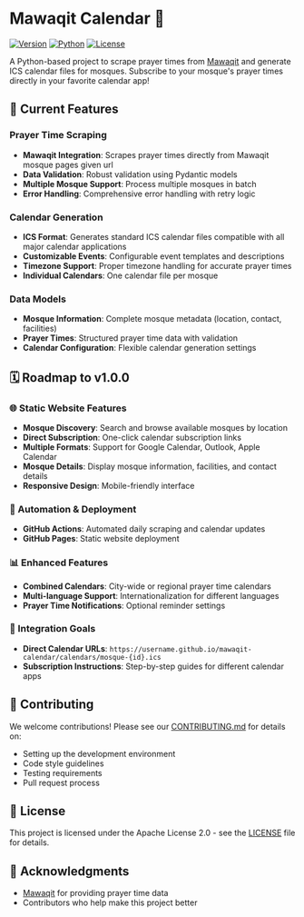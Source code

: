 # Mawaqit Calendar 🕌

[![Version](https://img.shields.io/badge/version-0.1.0-blue.svg)](VERSION)
[![Python](https://img.shields.io/badge/python-3.11+-blue.svg)](https://python.org)
[![License](https://img.shields.io/badge/license-Apache%202.0-green.svg)](LICENSE)

A Python-based project to scrape prayer times from [Mawaqit](https://mawaqit.net) and generate ICS calendar files for mosques. Subscribe to your mosque's prayer times directly in your favorite calendar app!

## 🚀 Current Features

### Prayer Time Scraping
- **Mawaqit Integration**: Scrapes prayer times directly from Mawaqit mosque pages given url
- **Data Validation**: Robust validation using Pydantic models
- **Multiple Mosque Support**: Process multiple mosques in batch
- **Error Handling**: Comprehensive error handling with retry logic

### Calendar Generation
- **ICS Format**: Generates standard ICS calendar files compatible with all major calendar applications
- **Customizable Events**: Configurable event templates and descriptions
- **Timezone Support**: Proper timezone handling for accurate prayer times
- **Individual Calendars**: One calendar file per mosque

### Data Models
- **Mosque Information**: Complete mosque metadata (location, contact, facilities)
- **Prayer Times**: Structured prayer time data with validation
- **Calendar Configuration**: Flexible calendar generation settings


## 🗓️ Roadmap to v1.0.0

### 🌐 Static Website Features
- **Mosque Discovery**: Search and browse available mosques by location
- **Direct Subscription**: One-click calendar subscription links
- **Multiple Formats**: Support for Google Calendar, Outlook, Apple Calendar
- **Mosque Details**: Display mosque information, facilities, and contact details
- **Responsive Design**: Mobile-friendly interface

### 🔄 Automation & Deployment
- **GitHub Actions**: Automated daily scraping and calendar updates
- **GitHub Pages**: Static website deployment

### 📊 Enhanced Features
- **Combined Calendars**: City-wide or regional prayer time calendars
- **Multi-language Support**: Internationalization for different languages
- **Prayer Time Notifications**: Optional reminder settings

### 🔗 Integration Goals
- **Direct Calendar URLs**: `https://username.github.io/mawaqit-calendar/calendars/mosque-{id}.ics`
- **Subscription Instructions**: Step-by-step guides for different calendar apps

## 🤝 Contributing

We welcome contributions! Please see our [CONTRIBUTING.md](CONTRIBUTING.md) for details on:
- Setting up the development environment
- Code style guidelines
- Testing requirements
- Pull request process

## 📄 License

This project is licensed under the Apache License 2.0 - see the [LICENSE](LICENSE) file for details.

## 🙏 Acknowledgments

- [Mawaqit](https://mawaqit.net) for providing prayer time data
- Contributors who help make this project better
